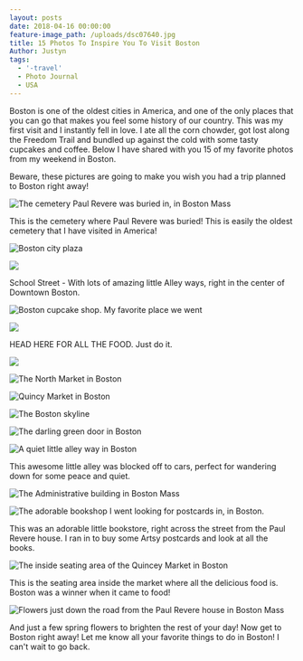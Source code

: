 ```yaml
---
layout: posts
date: 2018-04-16 00:00:00
feature-image_path: /uploads/dsc07640.jpg
title: 15 Photos To Inspire You To Visit Boston
Author: Justyn
tags:
  - '-travel'
  - Photo Journal
  - USA
---
```


Boston is one of the oldest cities in America, and one of the only places that you can go that makes you feel some history of our country. This was my first visit and I instantly fell in love. I ate all the corn chowder, got lost along the Freedom Trail and bundled up against the cold with some tasty cupcakes and coffee. Below I have shared with you 15 of my favorite photos from my weekend in Boston. 

Beware, these pictures are going to make you wish you had a trip planned to Boston right away! 

![The cemetery Paul Revere was buried in, in Boston Mass](/uploads/dsc07587.jpg)

This is the cemetery where Paul Revere was buried! This is easily the oldest cemetery that I have visited in America! 

![Boston city plaza](/uploads/dsc07619.jpg)

![](/uploads/dsc07599.jpg)

School Street - With lots of amazing little Alley ways, right in the center of Downtown Boston.

![Boston cupcake shop. My favorite place we went](/uploads/dsc07610.jpg)

![](blob:https://app.cloudcannon.com/1dfb8482-2359-4961-bf74-3c48207070d9)

HEAD HERE FOR ALL THE FOOD. Just do it.

![](/uploads/dsc07636.jpg)

![The North Market in Boston](/uploads/dsc07639.jpg)

![Quincy Market in Boston](blob:https://app.cloudcannon.com/eaf680f3-b2d3-4415-a1c0-6f11180407fb)

![The Boston skyline](/uploads/dsc07640-1.jpg)

![The darling green door in Boston](/uploads/dsc07662.jpg)

![A quiet little alley way in Boston](/uploads/dsc07642.jpg)

This awesome little alley was blocked off to cars, perfect for wandering down for some peace and quiet. 

![The Administrative building in Boston Mass](/uploads/dsc07643.jpg)

![The adorable bookshop I went looking for postcards in, in Boston.](blob:https://app.cloudcannon.com/29cacb9f-dfd1-434c-8d8e-b7ef59529c75)

This was an adorable little bookstore, right across the street from the Paul Revere house. I ran in to buy some Artsy postcards and look at all the books. 

![The inside seating area of the Quincey Market in Boston](/uploads/dsc07665.jpg)

This is the seating area inside the market where all the delicious food is. Boston was a winner when it came to food!

![Flowers just down the road from the Paul Revere house in Boston Mass](/uploads/dsc07657-1.jpg)

And just a few spring flowers to brighten the rest of your day! Now get to Boston right away! Let me know all your favorite things to do in Boston! I can't wait to go back.